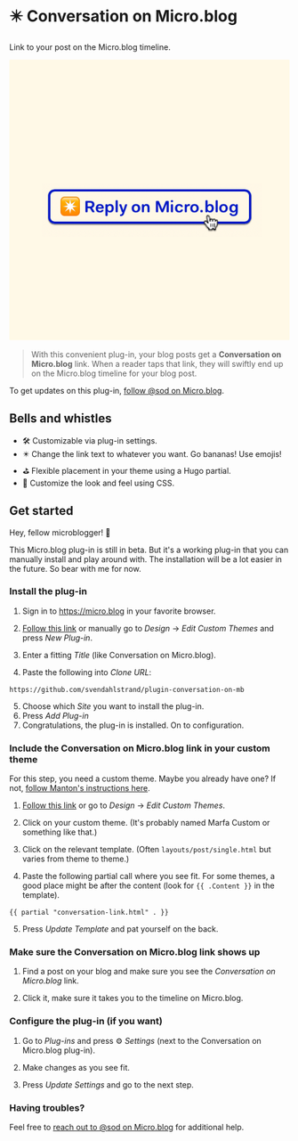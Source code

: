 # ✴️ Conversation on Micro.blog

Link to your post on the Micro.blog timeline.

![](./docs/screenshot.png)

> With this convenient plug-in, your blog posts get a **Conversation on Micro.blog** link. When a reader taps that link, they will swiftly end up on the Micro.blog timeline for your blog post.

To get updates on this plug-in, [follow @sod on Micro.blog](https://micro.blog/sod).

## Bells and whistles

* 🛠 Customizable via plug-in settings.
* ✴️ Change the link text to whatever you want. Go bananas! Use emojis!
* ⛳️ Flexible placement in your theme using a Hugo partial.
* 🎁 Customize the look and feel using CSS.

## Get started

Hey, fellow microblogger! 👋

This Micro.blog plug-in is still in beta. But it's a working plug-in that you can manually install and play around with. The installation will be a lot easier in the future. So bear with me for now.

### Install the plug-in

1. Sign in to https://micro.blog in your favorite browser.

2. [Follow this link](https://micro.blog/account/themes/new?plugin=1) or manually go to *Design* → *Edit Custom Themes* and press *New Plug-in*.
3. Enter a fitting *Title* (like Conversation on Micro.blog).
4. Paste the following into *Clone URL*:
```
https://github.com/svendahlstrand/plugin-conversation-on-mb
```
5. Choose which *Site* you want to install the plug-in.
6. Press *Add Plug-in*
7. Congratulations, the plug-in is installed. On to configuration.

### Include the Conversation on Micro.blog link in your custom theme

For this step, you need a custom theme. Maybe you already have one? If not, [follow Manton's instructions here](https://help.micro.blog/t/custom-themes/59).

1. [Follow this link](https://micro.blog/account/themes) or go to *Design* → *Edit Custom Themes*.

2. Click on your custom theme. (It's probably named Marfa Custom or something like that.)

3. Click on the relevant template. (Often `layouts/post/single.html` but varies from theme to theme.)

4. Paste the following partial call where you see fit. For some themes, a good place might be after the content (look for `{{ .Content }}` in the template).
```
{{ partial "conversation-link.html" . }}
```

5. Press *Update Template* and pat yourself on the back.

### Make sure the Conversation on Micro.blog link shows up

1. Find a post on your blog and make sure you see the *Conversation on Micro.blog* link.

2. Click it, make sure it takes you to the timeline on Micro.blog.

### Configure the plug-in (if you want)

1. Go to *Plug-ins* and press ⚙️ *Settings* (next to the Conversation on Micro.blog plug-in).

2. Make changes as you see fit.

3. Press *Update Settings* and go to the next step.

### Having troubles?

Feel free to [reach out to @sod on Micro.blog](https://micro.blog/sod) for additional help.
